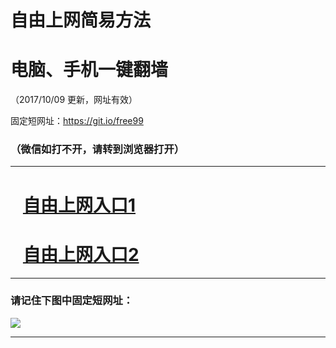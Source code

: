 ﻿# 自由上网简易方法

# 电脑、手机一键翻墙

（2017/10/09 更新，网址有效）

固定短网址：https://git.io/free99

### （微信如打不开，请转到浏览器打开）


***





# &nbsp;&nbsp; <a href="http://ft2690612662.fwq-tz-1001.info/fwqtz01.html?t=100900123945 " target="_blank">自由上网入口1</a>
# &nbsp;&nbsp; <a href="http://ft2328422044.fwq-tz-1002.info/fwqtz02.html?t=100900123402 " target="_blank">自由上网入口2</a>
***

### 请记住下图中固定短网址：

<img src="https://s3-us-west-2.amazonaws.com/fwq-1001/yjfq-20170905okok.png" /> 


***

